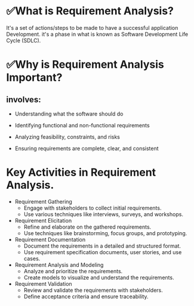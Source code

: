 # ✅What is Requirement Analysis?
It's a set of actions/steps to be made to have a successful application Development.
it's a phase in what is known as Software Development Life Cycle (SDLC).


# ✅Why is Requirement Analysis Important?

## involves:
* Understanding what the software should do

* Identifying functional and non-functional requirements

* Analyzing feasibility, constraints, and risks

* Ensuring requirements are complete, clear, and consistent

# Key Activities in Requirement Analysis.

 * Requirement Gathering
   - Engage with stakeholders to collect initial requirements.
   - Use various techniques like interviews, surveys, and workshops.
* Requirement Elicitation
  - Refine and elaborate on the gathered requirements.
  - Use techniques like brainstorming, focus groups, and prototyping.
* Requirement Documentation
  - Document the requirements in a detailed and structured format.
  - Use requirement specification documents, user stories, and use cases.
* Requirement Analysis and Modeling
  - Analyze and prioritize the requirements.
  - Create models to visualize and understand the requirements.
* Requirement Validation
  - Review and validate the requirements with stakeholders.
  - Define acceptance criteria and ensure traceability.